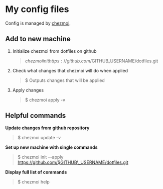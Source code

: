 # My config files

Config is managed by [chezmoi](https://www.chezmoi.io/).

## Add to new machine

1. Initialize chezmoi from dotfiles on github

    > $ chezmoi init https://github.com/$GITHUB\_USERNAME/dotfiles.git

2. Check what changes that chezmoi will do when applied

    > $ Outputs changes that will be applied

3. Apply changes

    > $ chezmoi apply -v
    
## Helpful commands

**Update changes from github repository**

> $ chezmoi update -v

**Set up new machine with single commands**

> $ chezmoi init --apply https://github.com/$GITHUB\_USERNAME/dotfiles.git 

**Display full list of commands**

> $ chezmoi help

